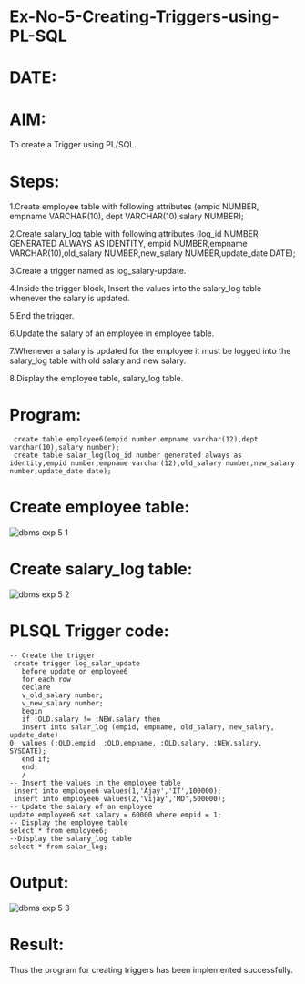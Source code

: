 # Ex-No-5-Creating-Triggers-using-PL-SQL
# DATE:
# AIM:
To create a Trigger using PL/SQL.

# Steps:
1.Create employee table with following attributes (empid NUMBER, empname VARCHAR(10), dept VARCHAR(10),salary NUMBER);

2.Create salary_log table with following attributes (log_id NUMBER GENERATED ALWAYS AS IDENTITY, empid NUMBER,empname VARCHAR(10),old_salary NUMBER,new_salary NUMBER,update_date DATE);

3.Create a trigger named as log_salary-update.

4.Inside the trigger block, Insert the values into the salary_log table whenever the salary is updated.

5.End the trigger.

6.Update the salary of an employee in employee table.

7.Whenever a salary is updated for the employee it must be logged into the salary_log table with old salary and new salary.

8.Display the employee table, salary_log table.


# Program:
```
 create table employee6(empid number,empname varchar(12),dept varchar(10),salary number);
 create table salar_log(log_id number generated always as identity,empid number,empname varchar(12),old_salary number,new_salary number,update_date date);
```
# Create employee table:
![dbms exp 5 1](https://github.com/kancharlaNarmadha/Ex-No-5-Creating-Triggers-using-PL-SQL/assets/119559316/da5108ff-bf26-4208-86e5-af83da71b017)

# Create salary_log table:

![dbms exp 5 2](https://github.com/kancharlaNarmadha/Ex-No-5-Creating-Triggers-using-PL-SQL/assets/119559316/8352905b-ed6c-42bd-b64c-3074d673a55f)


# PLSQL Trigger code:
```
-- Create the trigger
 create trigger log_salar_update
   before update on employee6
   for each row
   declare
   v_old_salary number;
   v_new_salary number;
   begin
   if :OLD.salary != :NEW.salary then
   insert into salar_log (empid, empname, old_salary, new_salary, update_date)                                                                          0  values (:OLD.empid, :OLD.empname, :OLD.salary, :NEW.salary, SYSDATE);
   end if;
   end;
   /
-- Insert the values in the employee table
 insert into employee6 values(1,'Ajay','IT',100000);
 insert into employee6 values(2,'Vijay','MD',500000);
-- Update the salary of an employee
update employee6 set salary = 60000 where empid = 1;
-- Display the employee table
select * from employee6;
--Display the salary_log table
select * from salar_log;
```
# Output:
![dbms exp 5 3](https://github.com/kancharlaNarmadha/Ex-No-5-Creating-Triggers-using-PL-SQL/assets/119559316/b45a6d0a-40fb-4508-ad46-9c719f649ec6)
# Result:
Thus the program for creating triggers has been implemented successfully.
